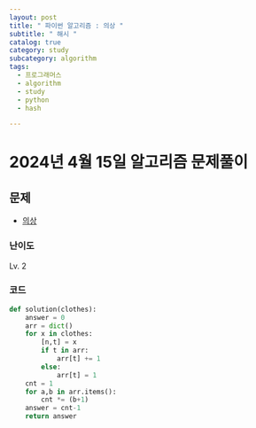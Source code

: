```yaml
---
layout: post
title: " 파이썬 알고리즘 : 의상 "
subtitle: " 해시 "
catalog: true
category: study
subcategory: algorithm
tags:
  - 프로그래머스
  - algorithm
  - study
  - python
  - hash

---
```


# 2024년 4월 15일 알고리즘 문제풀이

## 문제
- [의상](https://school.programmers.co.kr/learn/courses/30/lessons/42578)

### 난이도

Lv. 2

### 코드

```python
def solution(clothes):
    answer = 0
    arr = dict()
    for x in clothes:
        [n,t] = x
        if t in arr:
            arr[t] += 1
        else:
            arr[t] = 1
    cnt = 1
    for a,b in arr.items():
        cnt *= (b+1)
    answer = cnt-1
    return answer
```
